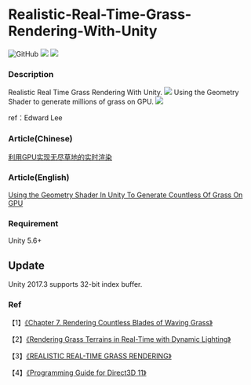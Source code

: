 # Realistic-Real-Time-Grass-Rendering-With-Unity
![GitHub](https://img.shields.io/github/license/chenjd/Realistic-Real-Time-Grass-Rendering-With-Unity)
![](https://img.shields.io/badge/platform-win--64-brightgreen)
![](https://img.shields.io/badge/unity-5.6%2B-brightgreen)
### Description
Realistic Real Time Grass Rendering With Unity.
![](http://images2017.cnblogs.com/blog/686199/201709/686199-20170924102024259-1948824515.jpg)
Using the Geometry Shader to generate millions of grass on GPU.
![](http://images2017.cnblogs.com/blog/686199/201709/686199-20170924102841103-1853404544.png)

ref：Edward Lee

### Article(Chinese)
[利用GPU实现无尽草地的实时渲染](http://www.cnblogs.com/murongxiaopifu/p/7572703.html)

### Article(English)
[Using the Geometry Shader In Unity To Generate Countless Of Grass On GPU](https://medium.com/chenjd-xyz/using-the-geometry-shader-in-unity-to-generate-countless-of-grass-on-gpu-4ca6d78b3de6)

### Requirement
Unity 5.6+

## Update
Unity 2017.3 supports 32-bit index buffer.

### Ref
【1】[《Chapter 7. Rendering Countless Blades of Waving Grass》](https://developer.nvidia.com/gpugems/GPUGems/gpugems_ch07.html)

【2】[《Rendering Grass Terrains in
Real-Time with Dynamic Lighting》](http://kevinboulanger.net/publications/grassSiggraph2006ppt.pdf)

【3】[《REALISTIC REAL-TIME GRASS RENDERING》](http://illogictree.com/blog/projects/)

【4】[《Programming Guide for Direct3D 11》](https://msdn.microsoft.com/en-us/library/windows/desktop/mt787170(v=vs.85).aspx)
